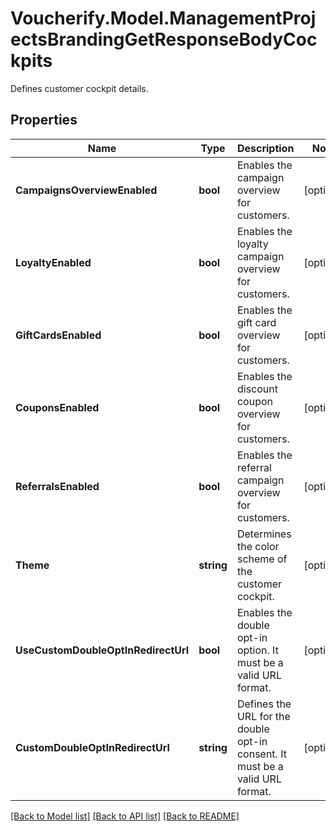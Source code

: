 # Voucherify.Model.ManagementProjectsBrandingGetResponseBodyCockpits
Defines customer cockpit details.

## Properties

Name | Type | Description | Notes
------------ | ------------- | ------------- | -------------
**CampaignsOverviewEnabled** | **bool** | Enables the campaign overview for customers. | [optional] 
**LoyaltyEnabled** | **bool** | Enables the loyalty campaign overview for customers. | [optional] 
**GiftCardsEnabled** | **bool** | Enables the gift card overview for customers. | [optional] 
**CouponsEnabled** | **bool** | Enables the discount coupon overview for customers. | [optional] 
**ReferralsEnabled** | **bool** | Enables the referral campaign overview for customers. | [optional] 
**Theme** | **string** | Determines the color scheme of the customer cockpit. | [optional] 
**UseCustomDoubleOptInRedirectUrl** | **bool** | Enables the double opt-in option. It must be a valid URL format. | [optional] 
**CustomDoubleOptInRedirectUrl** | **string** | Defines the URL for the double opt-in consent. It must be a valid URL format. | [optional] 

[[Back to Model list]](../../README.md#documentation-for-models) [[Back to API list]](../../README.md#documentation-for-api-endpoints) [[Back to README]](../../README.md)

